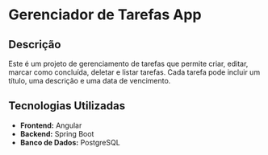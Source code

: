 # Gerenciador de Tarefas App

## Descrição

Este é um projeto de gerenciamento de tarefas que permite criar, editar, marcar como concluída, deletar e listar tarefas. Cada tarefa pode incluir um título, uma descrição e uma data de vencimento. 

## Tecnologias Utilizadas

- **Frontend:** Angular
- **Backend:** Spring Boot
- **Banco de Dados:** PostgreSQL
